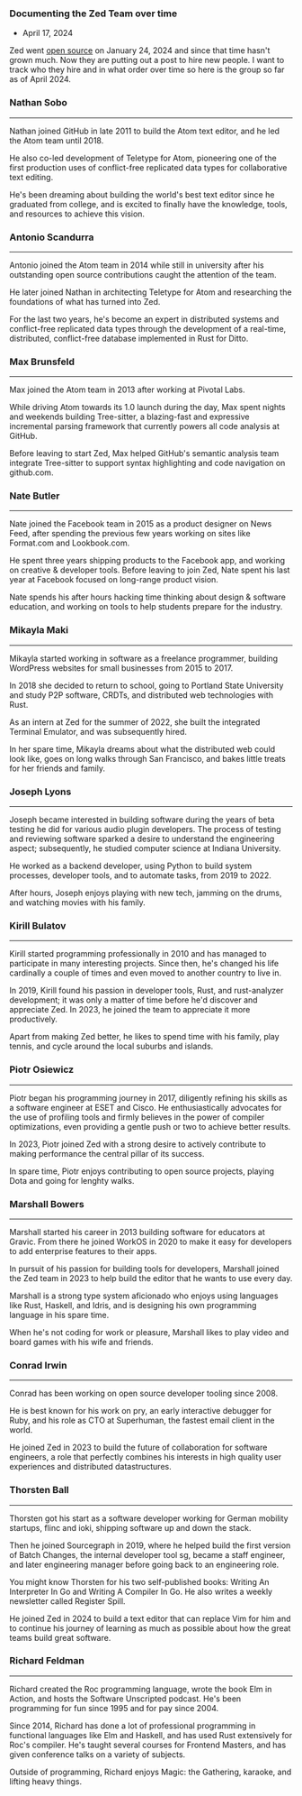 


### Documenting the Zed Team over time

- April 17, 2024

Zed went [open source](https://zed.dev/blog/zed-is-now-open-source) on January 24, 2024 and since that time hasn't grown much.  Now they are putting out a post to hire new people.  I want to track who
they hire and in what order over time so here is the group so far as of April 2024.

### Nathan Sobo
---
Nathan joined GitHub in late 2011 to build the Atom text editor, and he led the Atom team until 2018.

He also co-led development of Teletype for Atom, pioneering one of the first production uses of conflict-free replicated data types for collaborative text editing.

He's been dreaming about building the world's best text editor since he graduated from college, and is excited to finally have the knowledge, tools, and resources to achieve this vision.

### Antonio Scandurra
---
Antonio joined the Atom team in 2014 while still in university after his outstanding open source contributions caught the attention of the team.

He later joined Nathan in architecting Teletype for Atom and researching the foundations of what has turned into Zed.

For the last two years, he's become an expert in distributed systems and conflict-free replicated data types through the development of a real-time, distributed, conflict-free database implemented in Rust for Ditto.

### Max Brunsfeld
---
Max joined the Atom team in 2013 after working at Pivotal Labs.

While driving Atom towards its 1.0 launch during the day, Max spent nights and weekends building Tree-sitter, a blazing-fast and expressive incremental parsing framework that currently powers all code analysis at GitHub.

Before leaving to start Zed, Max helped GitHub's semantic analysis team integrate Tree-sitter to support syntax highlighting and code navigation on github.com.

### Nate Butler
---
Nate joined the Facebook team in 2015 as a product designer on News Feed, after spending the previous few years working on sites like Format.com and Lookbook.com.

He spent three years shipping products to the Facebook app, and working on creative & developer tools. Before leaving to join Zed, Nate spent his last year at Facebook focused on long-range product vision.

Nate spends his after hours hacking time thinking about design & software education, and working on tools to help students prepare for the industry.

### Mikayla Maki
---
Mikayla started working in software as a freelance programmer, building WordPress websites for small businesses from 2015 to 2017.

In 2018 she decided to return to school, going to Portland State University and study P2P software, CRDTs, and distributed web technologies with Rust.

As an intern at Zed for the summer of 2022, she built the integrated Terminal Emulator, and was subsequently hired.

In her spare time, Mikayla dreams about what the distributed web could look like, goes on long walks through San Francisco, and bakes little treats for her friends and family.

### Joseph Lyons
---
Joseph became interested in building software during the years of beta testing he did for various audio plugin developers. The process of testing and reviewing software sparked a desire to understand the engineering aspect; subsequently, he studied computer science at Indiana University.

He worked as a backend developer, using Python to build system processes, developer tools, and to automate tasks, from 2019 to 2022.

After hours, Joseph enjoys playing with new tech, jamming on the drums, and watching movies with his family.

### Kirill Bulatov
---
Kirill started programming professionally in 2010 and has managed to participate in many interesting projects. Since then, he's changed his life cardinally a couple of times and even moved to another country to live in.

In 2019, Kirill found his passion in developer tools, Rust, and rust-analyzer development; it was only a matter of time before he'd discover and appreciate Zed. In 2023, he joined the team to appreciate it more productively.

Apart from making Zed better, he likes to spend time with his family, play tennis, and cycle around the local suburbs and islands.

### Piotr Osiewicz
---
Piotr began his programming journey in 2017, diligently refining his skills as a software engineer at ESET and Cisco. He enthusiastically advocates for the use of profiling tools and firmly believes in the power of compiler optimizations, even providing a gentle push or two to achieve better results.

In 2023, Piotr joined Zed with a strong desire to actively contribute to making performance the central pillar of its success.

In spare time, Piotr enjoys contributing to open source projects, playing Dota and going for lenghty walks.

### Marshall Bowers
---
Marshall started his career in 2013 building software for educators at Gravic. From there he joined WorkOS in 2020 to make it easy for developers to add enterprise features to their apps.

In pursuit of his passion for building tools for developers, Marshall joined the Zed team in 2023 to help build the editor that he wants to use every day.

Marshall is a strong type system aficionado who enjoys using languages like Rust, Haskell, and Idris, and is designing his own programming language in his spare time.

When he's not coding for work or pleasure, Marshall likes to play video and board games with his wife and friends.

### Conrad Irwin
---
Conrad has been working on open source developer tooling since 2008.

He is best known for his work on pry, an early interactive debugger for Ruby, and his role as CTO at Superhuman, the fastest email client in the world.

He joined Zed in 2023 to build the future of collaboration for software engineers, a role that perfectly combines his interests in high quality user experiences and distributed datastructures.

### Thorsten Ball
---
Thorsten got his start as a software developer working for German mobility startups, flinc and ioki, shipping software up and down the stack.

Then he joined Sourcegraph in 2019, where he helped build the first version of Batch Changes, the internal developer tool sg, became a staff engineer, and later engineering manager before going back to an engineering role.

You might know Thorsten for his two self-published books: Writing An Interpreter In Go and Writing A Compiler In Go. He also writes a weekly newsletter called Register Spill.

He joined Zed in 2024 to build a text editor that can replace Vim for him and to continue his journey of learning as much as possible about how the great teams build great software.

### Richard Feldman
---
Richard created the Roc programming language, wrote the book Elm in Action, and hosts the Software Unscripted podcast. He's been programming for fun since 1995 and for pay since 2004.

Since 2014, Richard has done a lot of professional programming in functional languages like Elm and Haskell, and has used Rust extensively for Roc's compiler. He's taught several courses for Frontend Masters, and has given conference talks on a variety of subjects.

Outside of programming, Richard enjoys Magic: the Gathering, karaoke, and lifting heavy things.
